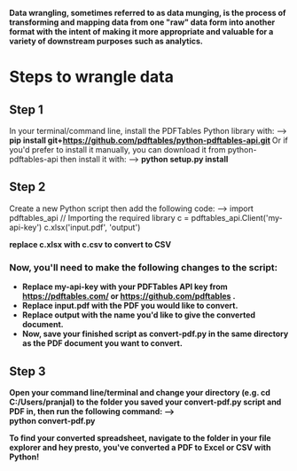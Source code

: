 <strong>Data wrangling, sometimes referred to as data munging, is the process of transforming and mapping data from one "raw" data form into another format with the intent of making it more appropriate and valuable for a variety of downstream purposes such as analytics. </strong>

# Steps to wrangle data

## Step 1
In your terminal/command line, install the PDFTables Python library with:
-->
<strong> pip install git+https://github.com/pdftables/python-pdftables-api.git </strong>
Or if you'd prefer to install it manually, you can download it from python-pdftables-api then install it with:
-->
<strong>python setup.py install </strong>

## Step 2
Create a new Python script then add the following code:
--> 
import pdftables_api     // Importing the required library
c = pdftables_api.Client('my-api-key')
c.xlsx('input.pdf', 'output') 

<strong>replace c.xlsx with c.csv to convert to CSV<strong>

### Now, you'll need to make the following changes to the script:
- Replace my-api-key with your PDFTables API key from <strong> https://pdftables.com/ </strong> or <strong> https://github.com/pdftables </strong> .
- Replace input.pdf with the PDF you would like to convert.
- Replace output with the name you'd like to give the converted document.
- Now, save your finished script as convert-pdf.py in the same directory as the PDF document you want to convert.

## Step 3
Open your command line/terminal and change your directory (e.g. cd C:/Users/pranjal) to the folder you saved your convert-pdf.py script and PDF in, then run the following command:
-->  
python convert-pdf.py

To find your converted spreadsheet, navigate to the folder in your file explorer and hey presto, you've converted a PDF to Excel or CSV with Python!

